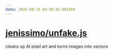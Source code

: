 ```yaml
---
date: 2025-08-15 04:58:42.892459
---
```


# [jenissimo/unfake.js](https://github.com/jenissimo/unfake.js)

cleans up AI pixel art and turns images into vectors